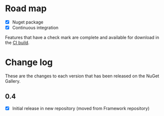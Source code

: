 # Road map

- [x] Nuget package
- [x] Continuous integration

Features that have a check mark are complete and available for
download in the
[CI build](http://vsixgallery.com/extension/59915f29-4ddf-4026-b6af-4edfa898fc12/).

# Change log

These are the changes to each version that has been released on the NuGet Gallery.

## 0.4
- [x] Initial release in new repository (moved from Framework repository)

